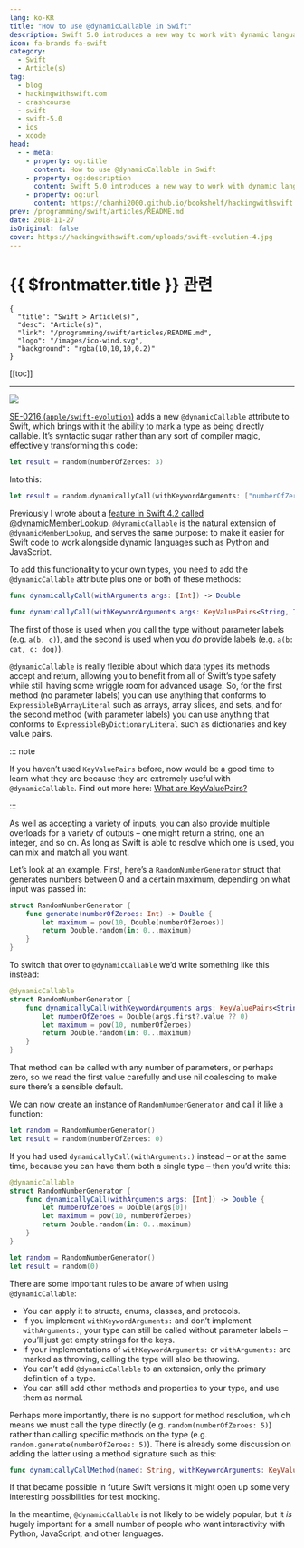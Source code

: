 ```yaml
---
lang: ko-KR
title: "How to use @dynamicCallable in Swift"
description: Swift 5.0 introduces a new way to work with dynamic languages
icon: fa-brands fa-swift
category:
  - Swift
  - Article(s)
tag: 
  - blog
  - hackingwithswift.com
  - crashcourse
  - swift
  - swift-5.0
  - ios
  - xcode
head:
  - - meta:
    - property: og:title
      content: How to use @dynamicCallable in Swift
    - property: og:description
      content: Swift 5.0 introduces a new way to work with dynamic languages
    - property: og:url
      content: https://chanhi2000.github.io/bookshelf/hackingwithswift.com/how-to-use-dynamiccallable-in-swift.html
prev: /programming/swift/articles/README.md
date: 2018-11-27
isOriginal: false
cover: https://hackingwithswift.com/uploads/swift-evolution-4.jpg
---
```


# {{ $frontmatter.title }} 관련

```component VPCard
{
  "title": "Swift > Article(s)",
  "desc": "Article(s)",
  "link": "/programming/swift/articles/README.md",
  "logo": "/images/ico-wind.svg",
  "background": "rgba(10,10,10,0.2)"
}
```

[[toc]]

---

<SiteInfo
  name="How to use @dynamicCallable in Swift – Hacking with Swift"
  desc="Swift 5.0 introduces a new way to work with dynamic languages"
  url="https://hackingwithswift.com/articles/134/how-to-use-dynamiccallable-in-swift"
  logo="https://hackingwithswift.com/favicon.svg"
  preview="https://hackingwithswift.com/uploads/swift-evolution-4.jpg"/>

![](https://hackingwithswift.com/uploads/swift-evolution-4.jpg)

[SE-0216 (<FontIcon icon="iconfont icon-github"/>`apple/swift-evolution`)](https://github.com/apple/swift-evolution/blob/master/proposals/0216-dynamic-callable.md) adds a new `@dynamicCallable` attribute to Swift, which brings with it the ability to mark a type as being directly callable. It’s syntactic sugar rather than any sort of compiler magic, effectively transforming this code:

```swift
let result = random(numberOfZeroes: 3)
```

Into this:

```swift
let result = random.dynamicallyCall(withKeywordArguments: ["numberOfZeroes": 3])
```

Previously I wrote about a [feature in Swift 4.2 called @dynamicMemberLookup](/hackingwithswift.com/how-to-use-dynamic-member-lookup-in-swift.md). `@dynamicCallable` is the natural extension of `@dynamicMemberLookup`, and serves the same purpose: to make it easier for Swift code to work alongside dynamic languages such as Python and JavaScript.

To add this functionality to your own types, you need to add the `@dynamicCallable` attribute plus one or both of these methods:

```swift
func dynamicallyCall(withArguments args: [Int]) -> Double

func dynamicallyCall(withKeywordArguments args: KeyValuePairs<String, Int>) -> Double
```

The first of those is used when you call the type without parameter labels (e.g. `a(b, c)`), and the second is used when you *do* provide labels (e.g. `a(b: cat, c: dog)`).

`@dynamicCallable` is really flexible about which data types its methods accept and return, allowing you to benefit from all of Swift’s type safety while still having some wriggle room for advanced usage. So, for the first method (no parameter labels) you can use anything that conforms to `ExpressibleByArrayLiteral` such as arrays, array slices, and sets, and for the second method (with parameter labels) you can use anything that conforms to `ExpressibleByDictionaryLiteral` such as dictionaries and key value pairs.

::: note

If you haven’t used `KeyValuePairs` before, now would be a good time to learn what they are because they are extremely useful with `@dynamicCallable`. Find out more here: [What are KeyValuePairs?](/hackingwithswift.com/example-code/language/what-are-keyvaluepairs.md)
<!-- TODO: add VPCard -->

:::

As well as accepting a variety of inputs, you can also provide multiple overloads for a variety of outputs – one might return a string, one an integer, and so on. As long as Swift is able to resolve which one is used, you can mix and match all you want.

Let’s look at an example. First, here’s a `RandomNumberGenerator` struct that generates numbers between 0 and a certain maximum, depending on what input was passed in:

```swift
struct RandomNumberGenerator {
    func generate(numberOfZeroes: Int) -> Double {
        let maximum = pow(10, Double(numberOfZeroes))
        return Double.random(in: 0...maximum)
    }
}
```

To switch that over to `@dynamicCallable` we’d write something like this instead:

```swift
@dynamicCallable
struct RandomNumberGenerator {
    func dynamicallyCall(withKeywordArguments args: KeyValuePairs<String, Int>) -> Double {
        let numberOfZeroes = Double(args.first?.value ?? 0)
        let maximum = pow(10, numberOfZeroes)
        return Double.random(in: 0...maximum)
    }
}
```

That method can be called with any number of parameters, or perhaps zero, so we read the first value carefully and use nil coalescing to make sure there’s a sensible default.

We can now create an instance of `RandomNumberGenerator` and call it like a function:

```swift
let random = RandomNumberGenerator()
let result = random(numberOfZeroes: 0)
```

If you had used `dynamicallyCall(withArguments:)` instead – or at the same time, because you can have them both a single type – then you’d write this:

```swift
@dynamicCallable
struct RandomNumberGenerator {
    func dynamicallyCall(withArguments args: [Int]) -> Double {
        let numberOfZeroes = Double(args[0])
        let maximum = pow(10, numberOfZeroes)
        return Double.random(in: 0...maximum)
    }
}

let random = RandomNumberGenerator()
let result = random(0)
```

There are some important rules to be aware of when using `@dynamicCallable`:

- You can apply it to structs, enums, classes, and protocols.
- If you implement `withKeywordArguments:` and don’t implement `withArguments:`, your type can still be called without parameter labels – you’ll just get empty strings for the keys.
- If your implementations of `withKeywordArguments:` or `withArguments:` are marked as throwing, calling the type will also be throwing.
- You can’t add `@dynamicCallable` to an extension, only the primary definition of a type.
- You can still add other methods and properties to your type, and use them as normal.

Perhaps more importantly, there is no support for method resolution, which means we must call the type directly (e.g. `random(numberOfZeroes: 5)`) rather than calling specific methods on the type (e.g. `random.generate(numberOfZeroes: 5)`). There is already some discussion on adding the latter using a method signature such as this:

```swift
func dynamicallyCallMethod(named: String, withKeywordArguments: KeyValuePairs<String, Int>)
```

If that became possible in future Swift versions it might open up some very interesting possibilities for test mocking.

In the meantime, `@dynamicCallable` is not likely to be widely popular, but it *is* hugely important for a small number of people who want interactivity with Python, JavaScript, and other languages.

